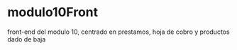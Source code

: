 # modulo10Front
front-end del modulo 10, centrado en prestamos, hoja de cobro y productos dado de baja
